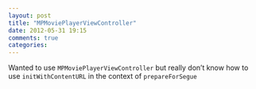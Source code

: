 ```yaml
---
layout: post
title: "MPMoviePlayerViewController"
date: 2012-05-31 19:15
comments: true
categories: 
---
```


Wanted to use ``MPMoviePlayerViewController`` but really don’t know how to use ``initWithContentURL`` in the context of ``prepareForSegue``

